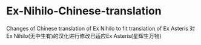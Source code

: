 # Ex-Nihilo-Chinese-translation
Changes of Chinese translation of Ex Nihilo to fit translation of Ex Asteris
对Ex Nihilo(无中生有)的汉化进行修改已适应Ex Asteris(星辉生万物)
